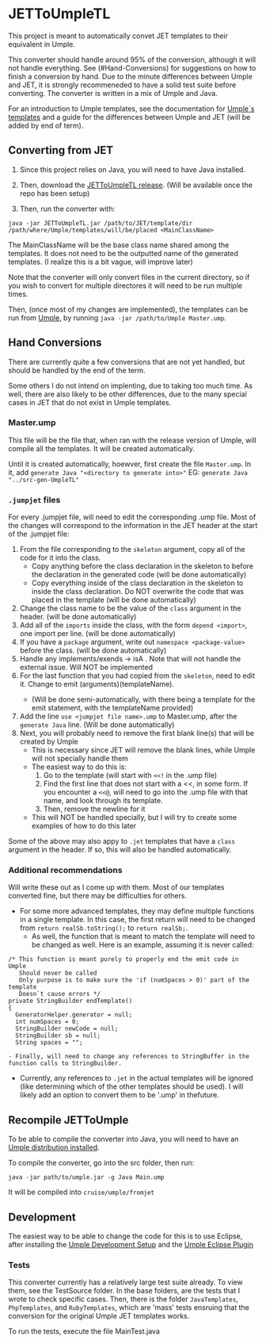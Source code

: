 # JETToUmpleTL

This project is meant to automatically convet JET templates to their equivalent in Umple.

This converter should handle around 95% of the conversion, although it will not handle everything. See (#Hand-Conversions) for suggestions on how to finish a conversion by hand. Due to the minute differences between Umple and JET, it is strongly recommeneded to have a solid test suite before converting. The converter is written in a mix of Umple and Java.

For an introduction to Umple templates, see the documentation for [Umple`s templates](http://cruise.eecs.uottawa.ca/umple/BasicTemplates.html) and a guide for the differences between Umple and JET (will be added by end of term).


## Converting from JET

1) Since this project relies on Java, you will need to have Java installed.

2) Then, download the [JETToUmpleTL release](). (Will be available once the repo has been setup)

3) Then, run the converter with:

```
java -jar JETToUmpleTL.jar /path/to/JET/template/dir /path/where/Umple/templates/will/be/placed <MainClassName>
```

The MainClassName will be the base class name shared among the templates. It does not need to be the outputted name of the generated templates. (I realize this is a bit vague, will improve later)

Note that the converter will only convert files in the current directory, so if you wish to convert for multiple directores it will need to be run multiple times.


Then, (once most of my changes are implemented), the templates can be run from [Umple](UmpleRelease), by running `java -jar /path/to/Umple Master.ump`.


## Hand Conversions

There are currently quite a few conversions that are not yet handled, but should be handled by the end of the term.

Some others I do not intend on implenting, due to taking too much time. As well, there are also likely to be other differences, due to the many special cases in JET that do not exist in Umple templates.

### Master.ump

This file will be the file that, when ran with the release version of Umple, will compile all the templates. It will be created automatically.

Until it is created automatically, hoewver, first create the file `Master.ump`. In it, add `generate Java "<directory to generate into>"`
    EG: `generate Java "../src-gen-UmpleTL"`

### `.jumpjet` files

For every .jumpjet file, will need to edit the corresponding .ump file. Most of the changes will correspond to the information in the JET header at the start of the .jumpjet file:

1) From the file corresponding to the `skeleton` argument, copy all of the code for it into the class.
    - Copy anything before the class declaration in the skeleton to before the declaration in the generated code (will be done automatically)
    - Copy everything inside of the class declaration in the skeleton to inside the class declaration. Do NOT overwrite the code that was placed in the template (will be done automatically)
2) Change the class name to be the value of the `class` argument in the header. (will be done automatically)
3) Add all of the `imports` inside the class, with the form `depend <import>`, one import per line. (will be done automatically)
4) If you have a `package` argument, write out `namespace <package-value>` before the class. (will be done automatically)
5) Handle any implements/exends -> isA <classname>. Note that will not handle the external issue. Will NOT be implemented
6) For the last function that you had copied from the `skeleton`, need to edit it. Change to emit <functionname>(arguments)(templateName).
    - (Will be done semi-automatically, with there being a template for the emit statement, with the templateName provided)
7) Add the line `use <jumpjet file name>.ump` to Master.ump, after the `generate Java` line. (Will be done automatically)
8) Next, you will probably need to remove the first blank line(s) that will be created by Umple
    - This is necessary since JET will remove the blank lines, while Umple will not specially handle them
    - The easiest way to do this is:
        1) Go to the template (will start with `<<!` in the .ump file)
        2) Find the first line that does not start with a <<, in some form. If you encounter a `<<@`, will need to go into the .ump file with that name, and look through its template.
        3) Then, remove the newline for it
    - This will NOT be handled specially, but I will try to create some examples of how to do this later


Some of the above may also appy to `.jet` templates that have a `class` argument in the header. If so, this will also be handled automatically.

### Additional recommendations

Will write these out as I come up with them. Most of our templates converted fine, but there may be difficulties for others.

- For some more advanced templates, they may define multiple functions in a single template. In this case, the first return will need to be changed from `return realSb.toString();` to `return realSb;`.
    - As well, the function that is meant to match the template will need to be changed as well. Here is an example, assuming it is never called:
```
/* This function is meant purely to properly end the emit code in Umple
   Should never be called
   Only purpose is to make sure the 'if (numSpaces > 0)' part of the template
   Doesn`t cause errors */
private StringBuilder endTemplate()
{
  GeneratorHelper.generator = null;
  int numSpaces = 0;
  StringBuilder newCode = null;
  StringBuilder sb = null;
  String spaces = "";

```
    - Finally, will need to change any references to StringBuffer in the function calls to StringBuilder.

- Currently, any references to `.jet` in the actual templates will be ignored (like determining which of the other templates should be used). I will likely add an option to convert them to be '.ump' in thefuture.

## Recompile JETToUmple

To be able to compile the converter into Java, you will need to have an [Umple distribution installed](UmpleRelease).

To compile the converter, go into the src folder, then run:

```
java -jar path/to/umple.jar -g Java Main.ump
```

It will be compiled into `cruise/umple/fromjet`

## Development

The easiest way to be able to change the code for this is to use Eclipse, after installing the [Umple Development Setup](https://github.com/umple/umple/wiki/DevelopmentSetUp) and the [Umple Eclipse Plugin](https://github.com/umple/umple/wiki/InstallEclipsePlugin)


### Tests

This converter currently has a relatively large test suite already. To view them, see the TestSource folder. In the base folders, are the tests that I wrote to check specific cases. Then, there is the folder `JavaTemplates`, `PhpTemplates`, and `RubyTemplates`, which are 'mass' tests ensruing that the conversion for the original Umple JET templates works. 

To run the tests, execute the file MainTest.java



[UmpleRelease]: https://github.com/umple/Umple/releases
